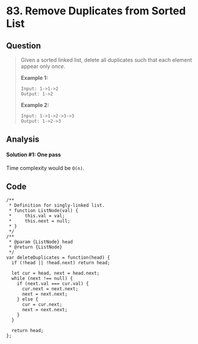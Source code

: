 # 83. Remove Duplicates from Sorted List

## Question

> Given a sorted linked list, delete all duplicates such that each element appear only _once_.
>
> **Example 1:**
>
> ```text
> Input: 1->1->2
> Output: 1->2
> ```
>
> **Example 2:**
>
> ```text
> Input: 1->1->2->3->3
> Output: 1->2->3
> ```

## Analysis

#### Solution \#1: One pass

Time complexity would be `O(n)`.

## Code

```text
/**
 * Definition for singly-linked list.
 * function ListNode(val) {
 *     this.val = val;
 *     this.next = null;
 * }
 */
/**
 * @param {ListNode} head
 * @return {ListNode}
 */
var deleteDuplicates = function(head) {
  if (!head || !head.next) return head;
  
  let cur = head, next = head.next;
  while (next !== null) {
    if (next.val === cur.val) {
      cur.next = next.next;
      next = next.next;
    } else {
      cur = cur.next;
      next = next.next;
    }
  }
  
  return head;
};
```

